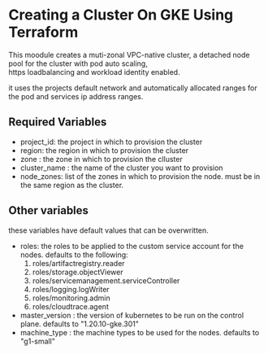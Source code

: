 # Creating a Cluster On GKE Using Terraform
This moodule creates a muti-zonal VPC-native cluster, a detached node pool for the cluster with pod auto scaling, <br /> 
https loadbalancing and workload identity enabled.

it uses the projects default network and automatically allocated ranges for the pod and services ip address ranges.

## Required Variables
* project_id: the project in which to provision the cluster
* region: the region in which to provision the cluster
* zone : the zone in which to provision the clluster
* cluster_name : the name of the cluster you want to provision
* node_zones: list of the zones in which to provision the node. must be in the same region as the cluster.

## Other variables
these variables have default values that can be overwritten.
* roles: the roles to be applied to the custom service account for the nodes. defaults to the following:
    1. roles/artifactregistry.reader
    2. roles/storage.objectViewer
    3. roles/servicemanagement.serviceController
    4. roles/logging.logWriter
    5. roles/monitoring.admin
    6. roles/cloudtrace.agent
* master_version : the version of kubernetes to be run on the control plane. defaults to "1.20.10-gke.301"
* machine_type : the machine types to be used for the nodes. defaults to "g1-small" 


